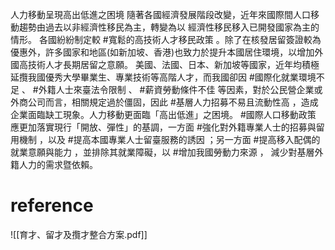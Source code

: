 人力移動呈現高出低進之困境
隨著各國經濟發展階段改變，近年來國際間人口移動趨勢由過去以非經濟性移民為主，轉變為以 經濟性移民移入已開發國家為主的情形。
各國紛紛制定較 #寬鬆的高技術人才移民政策 。除了在核發居留簽證較為優惠外，許多國家和地區(如新加坡、香港)也致力於提升本國居住環境，以增加外國高技術人才長期居留之意願。
美國、法國、日本、新加坡等國家，近年均積極延攬我國優秀大學畢業生、專業技術等高階人才，而我國卻因 #國際化就業環境不足 、 #外籍人士來臺法令限制  、 #薪資勞動條件不佳 等因素，對於公民營企業或外商公司而言，相關規定過於僵固，因此 #基層人力招募不易且流動性高 ，造成企業面臨缺工現象。人力移動更面臨「高出低進」之困境。
 #國際人口移動政策 應更加落實現行「開放、彈性」的基調，一方面 #強化對外籍專業人士的招募與留用機制 ，以及 #提高本國專業人士留臺服務的誘因 ；另一方面 #提高移入配偶的就業意願與能力 ，並排除其就業障礙，以 #增加我國勞動力來源 ， 減少對基層外籍人力的需求暨依賴。


# reference

![[育才、留才及攬才整合方案.pdf]]